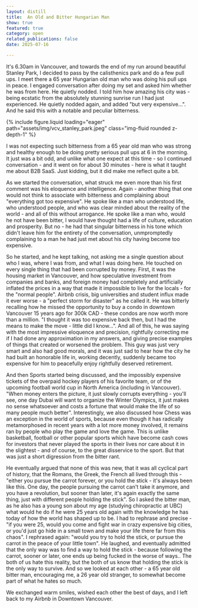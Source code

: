 ```yaml
---
layout: distill
title:  An Old and Bitter Hungarian Man
show: true
featured: true
category: open
related_publications: false
date: 2025-07-16

---
```


It's 6.30am in Vancouver, and towards the end of my run around beautiful Stanley Park, I decided to pass by the calisthenics park and do a few pull ups. I meet there a 65 year Hungarian old man who was doing his pull ups in peace. I engaged conversation after doing my set and asked him whether he was from here. He quietly nodded. I told him how amazing his city was - being ecstatic from the absolutely stunning sunrise run I had just experienced. He quietly nodded again, and added "but very expensive...". And he said this with a notable and peculiar bitterness. 

{% include figure.liquid loading="eager" path="assets/img/vcv_stanley_park.jpeg" class="img-fluid rounded z-depth-1" %}

I was not expecting such bitterness from a 65 year old man who was strong and healthy enough to be doing pretty serious pull ups at 6 in the morning. It just was a bit odd, and unlike what one expect at this time - so I continued conversation - and it went on for about 30 minutes - here is what it taught me about B2B SaaS. Just kidding, but it did make me reflect quite a bit.    

As we started the conversation, what struck me even more than his first comment was his eloquence and intelligence. Again - another thing that one would not think to associate with bitterness and complaining about "everything got too expensive". He spoke like a man who understood life, who understood people, and who was clear minded about the reality of the world - and all of this without arrogance. He spoke like a man who, would he not have been bitter, I would have thought had a life of culture, education and prosperity. But no - he had that singular bitterness in his tone which didn't leave him for the entirety of the conversation, unmpromptedly complaining to a man he had just met about his city having become too expensive. 

So he started, and he kept talking, not asking me a single question about who I was, where I was from, and what I was doing here. He touched on every single thing that had been corrupted by money. First, it was the housing market in Vancouver, and how speculative investment from companies and banks, and foreign money had completely and artificially inflated the prices in a way that made it impossible to live for the locals - for the "normal people". Airbnb crisis, big universities and student influx made it ever worse - a "perfect storm for disaster" as he called it. He was bitterly recalling how he missed the opportunity to buy a condo in downtown Vancouver 15 years ago for 300k CAD - these condos are now worth more than a million. "I thought it was too expensive back then, but I had the means to make the move - little did I know...". And all of this, he was saying with the most impressive eloquence and precision, rightfully correcting me if I had done any approximation in my answers, and giving precise examples of things that created or worsened the problem. This guy was just very smart and also had good morals, and it was just sad to hear how the city he had built an honorable life in, working decently, suddenly became too expensive for him to peacefully enjoy rightfully deserved retirement.  

And then Sports started being discussed, and the impossibly expensive tickets of the overpaid hockey players of his favorite team, or of the upcoming football world cup in North America (including in Vancouver). "When money enters the picture, it just slowly corrupts everything - you'll see, one day Dubai will want to organize the Winter Olympics, it just makes no sense whatsoever and costs a fortune that would make the life of so many people much better". Interestingly, we also discussed how Chess was an exception in the world of sports, because even though it has radically metamorphosed in recent years with a lot more money involved, it remains ran by people who play the game and love the game. This is unlike basketball, football or other popular sports which have become cash cows for investors that never played the sports in their lives nor care about it in the slightest - and of course, to the great disservice to the sport. But that was just a short digression from the bitter rant. 

He eventually argued that none of this was new, that it was all cyclical part of history, that the Romans, the Greek, the French all lived through this - "either you pursue the carrot forever, or you hold the stick - it's always been like this. One day, the people pursuing the carrot can't take it anymore, and you have a revolution, but sooner than later, it's again exactly the same thing, just with different people holding the stick". So I asked the bitter man, as he also has a young son about my age (studying chiropractic at UBC) what would he do if he were 25 years old again with the knowledge he has today of how the world has shaped up to be. I had to rephrase and precise - "if you were 25, would you come and fight war in crazy expensive big cities, or you'd just go hide in a small town and make your life there far from this chaos". I rephrased again: "would you try to hold the stick, or pursue the carrot in the peace of your little town". He laughed, and eventually admitted that the only way was to find a way to hold the stick - because following the carrot, sooner or later, one ends up being fucked in the worse of ways.. The both of us hate this reality, but the both of us know that holding the stick is the only way to survive. And so we looked at each other - a 65 year old bitter man, encouraging me, a 26 year old stranger, to somewhat become part of what he hates so much. 

We exchanged warm smiles, wished each other the best of days, and I left back to my Airbnb in Downtown Vancouver. 

